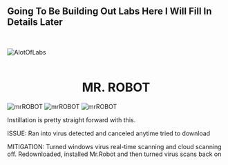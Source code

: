 ## Going To Be Building Out Labs Here I Will Fill In Details Later
<br>


![AlotOfLabs](https://github.com/TreadSoftly/Projects/assets/121847455/7235c01d-964c-4455-acff-30f67c21c417)
<br>
<br>


<h1 align="center"> MR. ROBOT </h1>

![mrROBOT](https://github.com/TreadSoftly/Projects/assets/121847455/3317b223-840f-4ac8-a0d8-25e5fc52d26b)
![mrROBOT](https://github.com/TreadSoftly/Projects/assets/121847455/6104501f-5be9-4998-88ce-74afeff347bb)
![mrROBOT](https://github.com/TreadSoftly/Projects/assets/121847455/126b1f05-8f7f-418a-b1f0-23eb974277b6)

<p>Instillation is pretty straight forward with this. </p>
<p>ISSUE: Ran into virus detected and canceled anytime tried to download</p>
<p>MITIGATION: Turned windows virus real-time scanning and cloud scanning off. Redownloaded, installed Mr.Robot and then turned virus scans back on</p>

